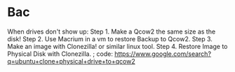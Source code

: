 # Bac
When drives don't show up: Step 1. Make a Qcow2 the same size as the disk! Step 2. Use Macrium in a vm to restore Backup to Qcow2. Step 3. Make an image with Clonezilla! or similar linux tool. Step 4. Restore Image to Physical Disk with Clonezilla. ; code: https://www.google.com/search?q=ubuntu+clone+physical+drive+to+qcow2
